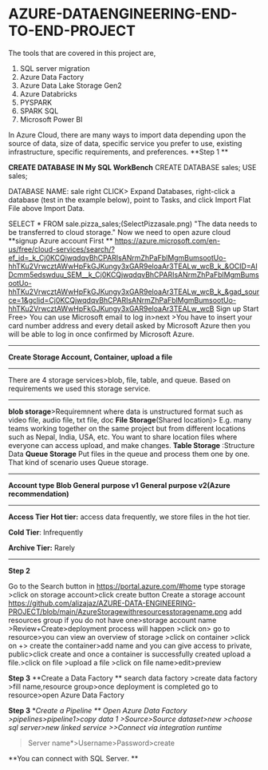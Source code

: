 # AZURE-DATAENGINEERING-END-TO-END-PROJECT

The tools that are covered in this project are,

1. SQL server migration 
2. Azure Data Factory
3. Azure Data Lake Storage Gen2
4. Azure Databricks
5. PYSPARK
6. SPARK SQL
7. Microsoft Power BI

In Azure Cloud, there are many ways to import data depending upon the source of data, size of data, specific service you prefer to use, existing infrastructure, specific requirements, and preferences.
**Step 1 **

**CREATE DATABASE IN My SQL WorkBench**
CREATE DATABASE sales;
USE sales;

DATABASE NAME: sale
right CLICK>  Expand Databases, right-click a database (test in the example below), point to Tasks, and click Import Flat File above Import Data.

SELECT * FROM sale.pizza_sales;(SelectPizzasale.png)
"The data needs to be transferred to cloud storage."
Now we need to open azure cloud 
**signup Azure account First **
https://azure.microsoft.com/en-us/free/cloud-services/search/?ef_id=_k_Cj0KCQjwqdqvBhCPARIsANrmZhPaFblMgmBumsootUo-hhTKu2VrwcztAWwHpFkGJKungy3xGAR9eloaAr3TEALw_wcB_k_&OCID=AIDcmm5edswduu_SEM__k_Cj0KCQjwqdqvBhCPARIsANrmZhPaFblMgmBumsootUo-hhTKu2VrwcztAWwHpFkGJKungy3xGAR9eloaAr3TEALw_wcB_k_&gad_source=1&gclid=Cj0KCQjwqdqvBhCPARIsANrmZhPaFblMgmBumsootUo-hhTKu2VrwcztAWwHpFkGJKungy3xGAR9eloaAr3TEALw_wcB
Sign up Start Free> You can use Microsoft email to log in>next >You have to insert your card number address and every detail asked by Microsoft Azure then you will be able to log in once confirmed by Microsoft Azure. 

*****************************************************************************************************************************************************************
**Create Storage Account, Container, upload a file**
**************************************************************************************************************************************************************
There are 4 storage services>blob, file, table, and queue.
Based on requirements we used this storage service.
************************************************************************************************************************************************************************
**blob storage**>Requiremnent where data is unstructured format such as video file, audio file, txt file, doc
**File Storage**(Shared location)> E.g. many teams working together on the same project but from different locations such as Nepal, India, USA, etc. You want to share location files where everyone can access upload, and make changes.
**Table Storage** :Structure Data 
**Queue Storage** Put files in the queue and process them one by one. That kind of scenario uses Queue storage.
***********************************************************************************************************************************************************************

**Account type**
**Blob
General purpose v1
General purpose v2(Azure recommendation)**

***************************************************************************************************************************************************************************

**Access Tier**
**Hot tier:** access data frequently, we store files in the hot tier.

**Cold Tier**: Infrequently

**Archive Tier:** Rarely
***************************************************************************************************************************************************************************

**Step 2**

Go to the Search button in  https://portal.azure.com/#home type storage >click on storage account>click create button 
Create a storage account
https://github.com/alizajaz/AZURE-DATA-ENGINEERING-PROJECT/blob/main/AzureStoragewithresourcesstoragename.png
add resources group if you do not have one>storage account name >Review+Create>deployment process will happen >click on> go to resource>you can view an overview of storage >click on container >click on +> create the container>add name and you can give access to private, public>click create  and once a container is successfully created upload a file.>click on file >upload a file >click on file name>edit>preview


**Step 3**
**Create a Data Factory 
**
search data factory >create data factory >fill name,resource group>once deployment is completed go to resource>open Azure Data Factory 

**Step 3**
**Create a Pipeline
**
Open Azure Data Factory >pipelines>pipeline1>copy data 1 >Source>Source dataset>new >choose sql server>new linked service >>Connect via integration runtime*
>Server name*>Username>Password>create

**You can connect with SQL Server.
**


















